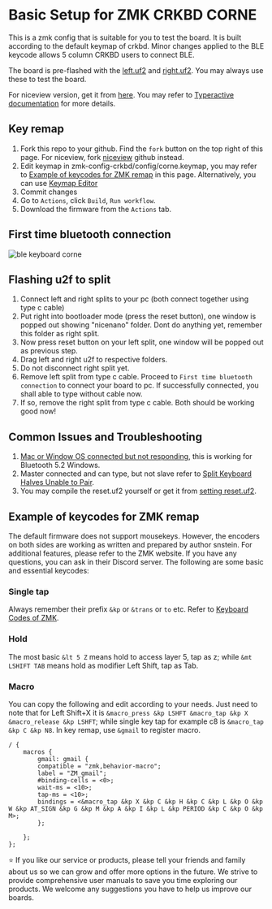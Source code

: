 # Basic Setup for ZMK CRKBD CORNE
This is a zmk config that is suitable for you to test the board. It is built according to the default keymap of crkbd. Minor changes applied to the BLE keycode allows 5 column CRKBD users to connect BLE. 

The board is pre-flashed with the [left.uf2](https://drive.google.com/file/d/1_m4oQixc_IZxohSQl1CkoeF752q_duMT/view?usp=drive_link) and [right.uf2](https://drive.google.com/file/d/1KWRvnbwFU581RjSXRDAvElPMlIqgQ2dC/view?usp=drive_link). You may always use these to test the board. 

For niceview version, get it from [here](https://drive.google.com/drive/u/0/folders/1zrGXbjNoFAU9e0BY-wZ6xVu2WyWjd4MS). You may refer to [Typeractive documentation](https://docs.typeractive.xyz/build-guides/corne-wireless/firmware) for more details.

## Key remap
1. Fork this repo to your github. Find the `fork` button on the top right of this page. For niceview, fork [niceview](https://github.com/typeractivexyz/corne-wireless-view-zmk-config) github instead.
2. Edit keymap in zmk-config-crkbd/config/corne.keymap, you may refer to [Example of keycodes for ZMK remap](https://github.com/superxc3/zmk-config-crkbd/tree/master#example-of-keycodes-for-zmk-remap) in this page. Alternatively, you can use [Keymap Editor](https://nickcoutsos.github.io/keymap-editor/)
3. Commit changes
4. Go to `Actions`, click `Build`, `Run workflow`.
5. Download the firmware from the `Actions` tab.

## First time bluetooth connection
![ble keyboard corne](https://user-images.githubusercontent.com/79617315/230918198-c6b5562f-e7e5-463d-b915-6c299875f332.jpg)

## Flashing u2f to split
1. Connect left and right splits to your pc (both connect together using type c cable)
2. Put right into bootloader mode (press the reset button), one window is popped out showing "nicenano" folder. Dont do anything yet, remember this folder as right split. 
3. Now press reset button on your left split, one window will be popped out as previous step.
4. Drag left and right u2f to respective folders.
5. Do not disconnect right split yet. 
6. Remove left split from type c cable. Proceed to `First time bluetooth connection` to connect your board to pc. If successfully connected, you shall able to type without cable now. 
8. If so, remove the right split from type c cable. Both should be working good now!

## Common Issues and Troubleshooting
1. [Mac or Window OS connected but not responding](https://zmk.dev/docs/features/bluetooth#macos-connected-but-not-working), this is working for Bluetooth 5.2 Windows.
2. Master connected and can type, but not slave refer to [Split Keyboard Halves Unable to Pair](https://zmk.dev/docs/troubleshooting#split-keyboard-halves-unable-to-pair).
3. You may compile the reset.uf2 yourself or get it from [setting reset.uf2](https://drive.google.com/file/d/1r3C8MBEVbgs5SK3Hc2CyoOIaiAPLB_zp/view?usp=drive_link).

   

## Example of keycodes for ZMK remap
The default firmware does not support mousekeys. However, the encoders on both sides are working as written and prepared by author snstein. For additional features, please refer to the ZMK website. If you have any questions, you can ask in their Discord server. The following are some basic and essential keycodes:


### Single tap
Always remember their prefix `&kp` or `&trans` or `to` etc. Refer to [Keyboard Codes of ZMK](https://zmk.dev/docs/codes).

### Hold
The most basic `&lt 5 Z` means hold to access layer 5, tap as z; while `&mt LSHIFT TAB` means hold as modifier Left Shift, tap as Tab.


### Macro
You can copy the following and edit according to your needs. Just need to note that for Left Shift+X it is `&macro_press &kp LSHFT &macro_tap &kp X &macro_release &kp LSHFT`; while single key tap for example c8 is `&macro_tap &kp C &kp N8`. In key remap, use `&gmail` to register macro.

```
/ {
    macros {
		gmail: gmail {
        compatible = "zmk,behavior-macro";
        label = "ZM_gmail";
        #binding-cells = <0>;
        wait-ms = <10>;
        tap-ms = <10>;
        bindings = <&macro_tap &kp X &kp C &kp H &kp C &kp L &kp O &kp W &kp AT_SIGN &kp G &kp M &kp A &kp I &kp L &kp PERIOD &kp C &kp O &kp M>;
        };

    };
};
```



:star: If you like our service or products, please tell your friends and family about us so we can grow and offer more options in the future. We strive to provide comprehensive user manuals to save you time exploring our products. We welcome any suggestions you have to help us improve our boards.
